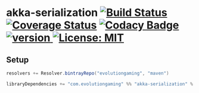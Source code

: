 # akka-serialization [![Build Status](https://travis-ci.org/evolution-gaming/akka-serialization.svg)](https://travis-ci.org/evolution-gaming/akka-serialization) [![Coverage Status](https://coveralls.io/repos/evolution-gaming/akka-serialization/badge.svg)](https://coveralls.io/r/evolution-gaming/akka-serialization) [![Codacy Badge](https://api.codacy.com/project/badge/Grade/3555ab244b0644969c17db2d2d7ee24a)](https://www.codacy.com/app/evolution-gaming/akka-serialization?utm_source=github.com&amp;utm_medium=referral&amp;utm_content=evolution-gaming/akka-serialization&amp;utm_campaign=Badge_Grade) [ ![version](https://api.bintray.com/packages/evolutiongaming/maven/akka-serialization/images/download.svg) ](https://bintray.com/evolutiongaming/maven/akka-serialization/_latestVersion) [![License: MIT](https://img.shields.io/badge/License-MIT-yellowgreen.svg)](https://opensource.org/licenses/MIT)

## Setup

```scala
resolvers += Resolver.bintrayRepo("evolutiongaming", "maven")

libraryDependencies += "com.evolutiongaming" %% "akka-serialization" % "1.0.3"
```
